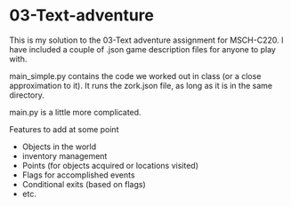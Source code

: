 # 03-Text-adventure

This is my solution to the 03-Text adventure assignment for MSCH-C220. I have included a couple of .json game description files for anyone to play with.

main_simple.py contains the code we worked out in class (or a close approximation to it). It runs the zork.json file, as long as it is in the same directory.

main.py is a little more complicated. 

Features to add at some point
 * Objects in the world
 * inventory management
 * Points (for objects acquired or locations visited)
 * Flags for accomplished events
 * Conditional exits (based on flags)
 * etc.